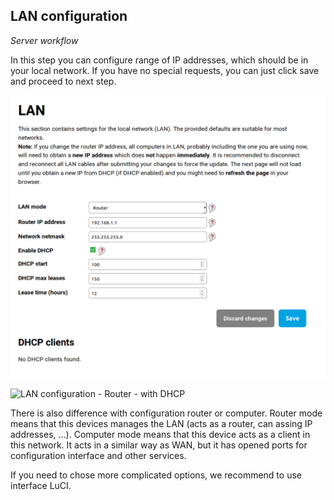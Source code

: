 ## LAN configuration

_Server workflow_


In this step you can configure range of IP addresses, which should be in your local network. If you have no special requests, you can just click save and proceed to next step.

![LAN configuration - Router - with DHCP](lan_ro.png)

![LAN configuration - Router - with DHCP](flan_pc.png)

There is also difference with configuration router or computer. Router mode means that this devices manages the LAN (acts as a router, can assing IP addresses, ...). Computer mode means that this device acts as a client in this network. It acts in a similar way as WAN, but it has opened ports for configuration interface and other services.

If you need to chose more complicated options, we recommend to use interface LuCI.
